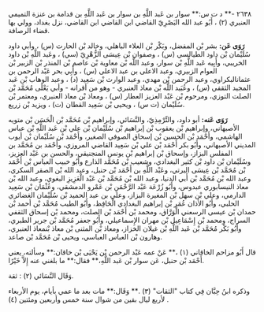 ٢٦٣٨ -** د ت س:** سوار بن عَبد اللَّهِ بن سوار بن عَبد اللَّهِ بن قدامة بن عنزة التميمي العنبري (٢) ، أَبُو عبد الله البَصْرِيّ القاضي ابن القاضي ابن القاضي، نزل بغداد، وولي بها قضاء الرصافة.

**رَوَى عَن:** بشر بْن المفضل، وبَكْر بْن العلاء الباهلي، وخالد بْن الحارث (س) ، وأبي داود سُلَيْمان بْن داود الطيالسي (س) ، وصفوان بْن عِيسَى الزُّهْرِيّ (سي) ، وعَبد اللَّهِ بْن داود الخريبي، وأَبِيه عَبد اللَّهِ بْن سوار، وعبد اللَّه بْن معاوية بْن عاصم بْن المنذر بْن الزبير بْن العوام الزبيري، وعبد الاعلى بن عبد الاعلى (س) ، وأَبِي بحر عَبْد الرحمن بن عثمانالبكراوي، وعبد الرحمن بْن مهدي، وعبد الوارث بْن سَعِيد (د) ، وعبد الوهاب بْن عَبد المجيد الثقفي (س) ، وعُبَيد اللَّه بْن معاذ العنبري - وهو من أقرانه - وأبي يَعْلَى مُحَمَّد بْن الصلت التوزي، ومرحوم بْن عَبْد العزيز العطار (س) ، ومعاذ بْن معاذ العنبري، ومعتمر بْن سُلَيْمان (ت س) ، ويحيى بْن سَعِيد القطان (ت) ، ويزيد بْن زريع.

**رَوَى عَنه:** أبو داود، والتِّرْمِذِيّ، والنَّسَائي، وإبراهيم بْن مُحَمَّد بْن الْحَسَن بْن متويه الأصبهاني، وإبراهيم بْن يعقوب بْن إبراهيم بْن سُلَيْمان بْن علي بْن عَبد اللَّهِ بْن عباس الهاشمي، وأَحْمَد بْن الحسين بْن إسحاق الصوفي الصغير، وأَحْمَد بْن سُلَيْمان بْن أيوب المديني الأصبهاني، وأَبُو بكر أَحْمَد بْن علي بْن سَعِيد القاضي المروزي، وأَحْمَد بن مُحَمَّد بن المفلس البزاز، وإسحاق بْن إبراهيم بْن يونس المنجنيقي، والحسن بن عَبْد العزيز، وسُلَيْمان بْن داود بْن كثير البغدادي، وشعيب بْن مُحَمَّد الذارع وأَبُو خبيب العباس بْن أَحْمَد بْن مُحَمَّد بْن عِيسَى البرتي، وعَبْد اللَّهِ بن أَحْمَد بْن حنبل، وعبد الله بْن الصقر السكري، وعبد الله بْن مُحَمَّد بْن أَبي الدنيا، وعبد الله بْن مُحَمَّد بْن عَبْد الْعَزِيزِ البغوي، وعبد الله بْن معاذ النيسابوري عبدوس، وأَبُو زُرْعَة عَبْد الرَّحْمَنِ بْن عَمْرو الدمشقي، وعُثْمَان بْن سَعِيد الدارمي، وعلي بْن سهل بْن المغيرة البزاز، وعلي بن عبد الحميد بْن سُلَيْمان الغضائري الحلبي، وأَبُو الأذان عُمَر بْن إبراهيم البغدادي الْحَافِظ، وأَبُو الطيب مُحَمَّد بْن أحمد بْن حمدان بْن عيسى الرسعني الْوَرَّاق، ومحمد بْن أَحْمَد بْن الصلت، ومحمد بْن إسحاق الثقفي السراج، ومحمد بْن إِسْمَاعِيل بْن مهران الإِسماعيلي، وأَبُو جعفر مُحَمَّد بْن جرير الطبري، وأَبُو بَكْر مُحَمَّد بْن عَبد اللَّهِ بْن غيلان الخزاز، ومعاذ بْن المثنى بْن معاذ بْنمعاذ العنبري، وهارون بْن العباس العباسي، ويحيى بْن مُحَمَّد بْن صاعد.

قال أَبُو مزاحم الخاقاني (١) ،** عَنْ عمه عَبْد الرحمن بْن يَحْيَى بْن خاقان:** وسألته، يعني أَحْمَد بْن حنبل، عَن سوار بْن عَبد اللَّهِ،** فقال:** ما بلغني عنه إِلاَّ خَيْرًا.

وَقَال النَّسَائي (٢) : ثقة.

وذكره ابنُ حِبَّان فِي كتاب "الثقات" (٣) .** وَقَال:** مات بعد ما عمي بأيام، يوم الأربعاء لأربع ليال بقين من شوال سنة خمس وأربعين ومئتين (٤) .